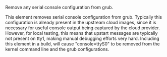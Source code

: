 Remove any serial console configuration from grub.

This element removes serial console configuration from grub. Typically this
configuration is already present in the upstream cloud images, since it is
necessary for useful console output being captured by the cloud provider.
However, for local testing, this means that upstart messages are typically
not present on tty1, making manual debugging efforts very hard.
Including this element in a build, will cause "console=ttyS0" to be removed
from the kernel command line and the grub configurations.

